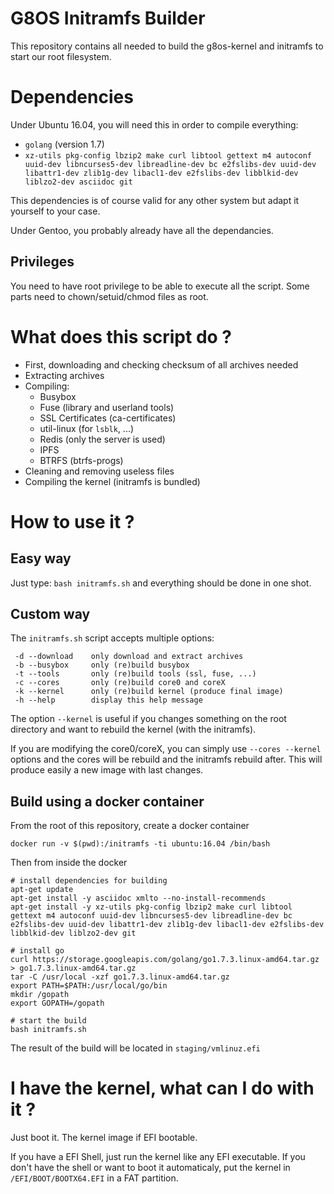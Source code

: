 # G8OS Initramfs Builder
This repository contains all needed to build the g8os-kernel and initramfs to start our root filesystem.

# Dependencies
Under Ubuntu 16.04, you will need this in order to compile everything:
 - `golang` (version 1.7)
 - `xz-utils pkg-config lbzip2 make curl libtool gettext m4 autoconf uuid-dev libncurses5-dev libreadline-dev bc e2fslibs-dev uuid-dev libattr1-dev zlib1g-dev libacl1-dev e2fslibs-dev libblkid-dev liblzo2-dev asciidoc git`

This dependencies is of course valid for any other system but adapt it yourself to your case.

Under Gentoo, you probably already have all the dependancies.

## Privileges
You need to have root privilege to be able to execute all the script.
Some parts need to chown/setuid/chmod files as root.

# What does this script do ?
 - First, downloading and checking checksum of all archives needed
 - Extracting archives
 - Compiling:
    - Busybox
    - Fuse (library and userland tools)
    - SSL Certificates (ca-certificates)
    - util-linux (for `lsblk`, ...)
    - Redis (only the server is used)
    - IPFS
    - BTRFS (btrfs-progs)
 - Cleaning and removing useless files
 - Compiling the kernel (initramfs is bundled)


# How to use it ?
## Easy way
Just type: `bash initramfs.sh` and everything should be done in one shot.

## Custom way
The `initramfs.sh` script accepts multiple options:
```
 -d --download    only download and extract archives
 -b --busybox     only (re)build busybox
 -t --tools       only (re)build tools (ssl, fuse, ...)
 -c --cores       only (re)build core0 and coreX
 -k --kernel      only (re)build kernel (produce final image)
 -h --help        display this help message
```

The option `--kernel` is useful if you changes something on the root directory and want to rebuild the kernel (with the initramfs).

If you are modifying the core0/coreX, you can simply use `--cores --kernel` options and the cores will be rebuild and the initramfs rebuild after.
This will produce easily a new image with last changes.

## Build using a docker container

From the root of this repository, create a docker container
```shell
docker run -v $(pwd):/initramfs -ti ubuntu:16.04 /bin/bash
```

Then from inside the docker
```shell
# install dependencies for building
apt-get update
apt-get install -y asciidoc xmlto --no-install-recommends
apt-get install -y xz-utils pkg-config lbzip2 make curl libtool gettext m4 autoconf uuid-dev libncurses5-dev libreadline-dev bc e2fslibs-dev uuid-dev libattr1-dev zlib1g-dev libacl1-dev e2fslibs-dev libblkid-dev liblzo2-dev git

# install go
curl https://storage.googleapis.com/golang/go1.7.3.linux-amd64.tar.gz > go1.7.3.linux-amd64.tar.gz
tar -C /usr/local -xzf go1.7.3.linux-amd64.tar.gz
export PATH=$PATH:/usr/local/go/bin
mkdir /gopath
export GOPATH=/gopath

# start the build
bash initramfs.sh
```
The result of the build will be located in `staging/vmlinuz.efi`

# I have the kernel, what can I do with it ?
Just boot it. The kernel image if EFI bootable.

If you have a EFI Shell, just run the kernel like any EFI executable.
If you don't have the shell or want to boot it automaticaly, put the kernel in `/EFI/BOOT/BOOTX64.EFI` in a FAT partition.
